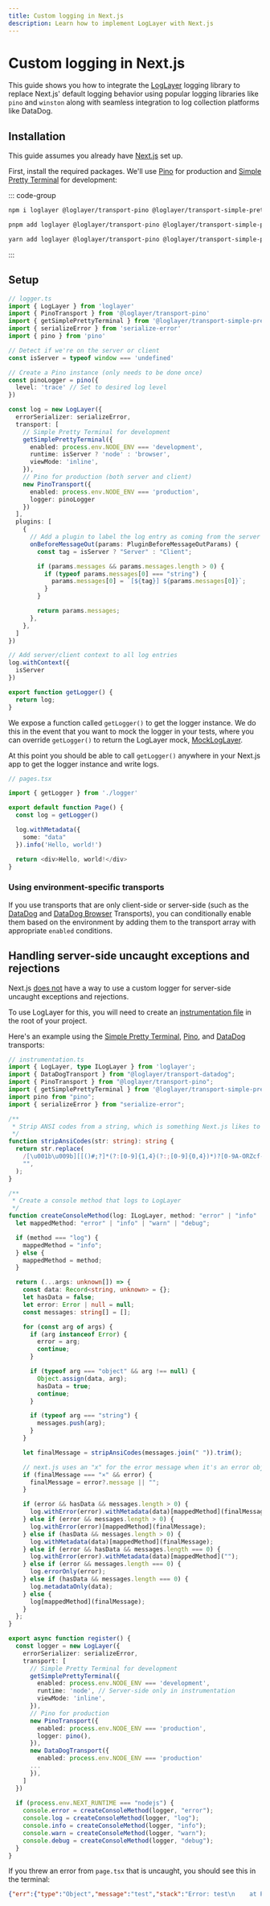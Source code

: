 ```yaml
---
title: Custom logging in Next.js
description: Learn how to implement LogLayer with Next.js
---
```


# Custom logging in Next.js

This guide shows you how to integrate the [LogLayer](/introduction) logging library to replace Next.js' default logging behavior using popular logging libraries like `pino` and `winston` along with seamless integration to log collection platforms like DataDog.

## Installation

This guide assumes you already have [Next.js](https://nextjs.org/) set up.

First, install the required packages. We'll use [Pino](/transports/pino) for production and [Simple Pretty Terminal](/transports/simple-pretty-terminal) for development:

::: code-group

```sh [npm]
npm i loglayer @loglayer/transport-pino @loglayer/transport-simple-pretty-terminal pino serialize-error
```

```sh [pnpm]
pnpm add loglayer @loglayer/transport-pino @loglayer/transport-simple-pretty-terminal pino serialize-error
```

```sh [yarn]
yarn add loglayer @loglayer/transport-pino @loglayer/transport-simple-pretty-terminal pino serialize-error
```
:::

## Setup

```typescript
// logger.ts
import { LogLayer } from 'loglayer'
import { PinoTransport } from '@loglayer/transport-pino'
import { getSimplePrettyTerminal } from '@loglayer/transport-simple-pretty-terminal'
import { serializeError } from 'serialize-error'
import { pino } from 'pino'

// Detect if we're on the server or client
const isServer = typeof window === 'undefined'

// Create a Pino instance (only needs to be done once)
const pinoLogger = pino({
  level: 'trace' // Set to desired log level
})

const log = new LogLayer({
  errorSerializer: serializeError,
  transport: [
    // Simple Pretty Terminal for development
    getSimplePrettyTerminal({
      enabled: process.env.NODE_ENV === 'development',
      runtime: isServer ? 'node' : 'browser',
      viewMode: 'inline',
    }),
    // Pino for production (both server and client)
    new PinoTransport({
      enabled: process.env.NODE_ENV === 'production',
      logger: pinoLogger
    })
  ],
  plugins: [
    {
      // Add a plugin to label the log entry as coming from the server or client
      onBeforeMessageOut(params: PluginBeforeMessageOutParams) {
        const tag = isServer ? "Server" : "Client";

        if (params.messages && params.messages.length > 0) {
          if (typeof params.messages[0] === "string") {
            params.messages[0] = `[${tag}] ${params.messages[0]}`;
          }
        }

        return params.messages;
      },
    },
  ]
})

// Add server/client context to all log entries
log.withContext({
  isServer
})

export function getLogger() {
  return log;
}
```

We expose a function called `getLogger()` to get the logger instance. We do this in the event that you want to mock the logger
in your tests, where you can override `getLogger()` to return the LogLayer mock, [MockLogLayer](/logging-api/unit-testing).

At this point you should be able to call `getLogger()` anywhere in your Next.js app to get the logger instance and write logs.

```typescript
// pages.tsx

import { getLogger } from './logger'

export default function Page() {
  const log = getLogger()

  log.withMetadata({
    some: "data"
  }).info('Hello, world!')

  return <div>Hello, world!</div>
}
```

### Using environment-specific transports

If you use transports that are only client-side or server-side (such as the [DataDog](/transports/datadog) and [DataDog Browser](/transports/datadog-browser-logs) Transports), you can conditionally enable them based on the environment by adding them to the transport array with appropriate `enabled` conditions.

## Handling server-side uncaught exceptions and rejections

Next.js [does not](https://github.com/vercel/next.js/discussions/63787) have a way to use a custom logger for server-side uncaught exceptions and rejections.

To use LogLayer for this, you will need to create an [instrumentation file](https://nextjs.org/docs/app/building-your-application/optimizing/instrumentation) in the root of your project.

Here's an example using the [Simple Pretty Terminal](/transports/simple-pretty-terminal), [Pino](/transports/pino), and [DataDog](/transports/datadog) transports:

```typescript
// instrumentation.ts
import { LogLayer, type ILogLayer } from 'loglayer';
import { DataDogTransport } from "@loglayer/transport-datadog";
import { PinoTransport } from "@loglayer/transport-pino";
import { getSimplePrettyTerminal } from '@loglayer/transport-simple-pretty-terminal';
import pino from "pino";
import { serializeError } from "serialize-error";

/**
 * Strip ANSI codes from a string, which is something Next.js likes to inject.
 */
function stripAnsiCodes(str: string): string {
  return str.replace(
    /[\u001b\u009b][[()#;?]*(?:[0-9]{1,4}(?:;[0-9]{0,4})*)?[0-9A-ORZcf-nqry=><]/g,
    "",
  );
}

/**
 * Create a console method that logs to LogLayer
 */
function createConsoleMethod(log: ILogLayer, method: "error" | "info" | "warn" | "debug" | "log") {
  let mappedMethod: "error" | "info" | "warn" | "debug";

  if (method === "log") {
    mappedMethod = "info";
  } else {
    mappedMethod = method;
  }

  return (...args: unknown[]) => {
    const data: Record<string, unknown> = {};
    let hasData = false;
    let error: Error | null = null;
    const messages: string[] = [];

    for (const arg of args) {
      if (arg instanceof Error) {
        error = arg;
        continue;
      }

      if (typeof arg === "object" && arg !== null) {
        Object.assign(data, arg);
        hasData = true;
        continue;
      }

      if (typeof arg === "string") {
        messages.push(arg);
      }
    }

    let finalMessage = stripAnsiCodes(messages.join(" ")).trim();

    // next.js uses an "x" for the error message when it's an error object
    if (finalMessage === "⨯" && error) {
      finalMessage = error?.message || "";
    }

    if (error && hasData && messages.length > 0) {
      log.withError(error).withMetadata(data)[mappedMethod](finalMessage);
    } else if (error && messages.length > 0) {
      log.withError(error)[mappedMethod](finalMessage);
    } else if (hasData && messages.length > 0) {
      log.withMetadata(data)[mappedMethod](finalMessage);
    } else if (error && hasData && messages.length === 0) {
      log.withError(error).withMetadata(data)[mappedMethod]("");
    } else if (error && messages.length === 0) {
      log.errorOnly(error);
    } else if (hasData && messages.length === 0) {
      log.metadataOnly(data);
    } else {
      log[mappedMethod](finalMessage);
    }
  };
}

export async function register() {
  const logger = new LogLayer({
    errorSerializer: serializeError,
    transport: [
      // Simple Pretty Terminal for development
      getSimplePrettyTerminal({
        enabled: process.env.NODE_ENV === 'development',
        runtime: 'node', // Server-side only in instrumentation
        viewMode: 'inline',
      }),
      // Pino for production
      new PinoTransport({
        enabled: process.env.NODE_ENV === 'production',
        logger: pino(),
      }),
      new DataDogTransport({
        enabled: process.env.NODE_ENV === 'production'
      ...
      }),
    ]
  })
 
  if (process.env.NEXT_RUNTIME === "nodejs") {
    console.error = createConsoleMethod(logger, "error");
    console.log = createConsoleMethod(logger, "log");
    console.info = createConsoleMethod(logger, "info");
    console.warn = createConsoleMethod(logger, "warn");
    console.debug = createConsoleMethod(logger, "debug");
  }
}
```

If you threw an error from `page.tsx` that is uncaught, you should see this in the terminal:

```json lines
{"err":{"type":"Object","message":"test","stack":"Error: test\n    at Page (webpack-internal:///(rsc)/./src/app/page.tsx:12:11)","digest":"699232626","name":"Error"},"msg":"test"}
```